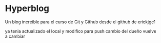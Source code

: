 # Hyperblog
Un blog increible para el curso de Git y Github
desde el github de erickjgc1

ya tenia actualizado el local y modifico para push
cambio del dueño
vuelve a cambiar